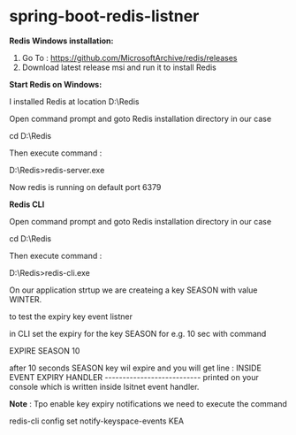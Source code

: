 # spring-boot-redis-listner

<b>Redis Windows installation:</b>
1. Go To : https://github.com/MicrosoftArchive/redis/releases
2. Download latest release msi and run it to install Redis

<b>Start Redis on Windows:</b></p>
 I installed Redis at location D:\Redis

Open command prompt and goto Redis installation directory 
in our case </p>
cd D:\Redis

Then execute command :</p>
D:\Redis>redis-server.exe

Now redis is running on default port 6379

<b> Redis CLI </b></p>
Open command prompt and goto Redis installation directory 
in our case </p>
cd D:\Redis

Then execute command :</p>
D:\Redis>redis-cli.exe

On our application strtup we are createing a key SEASON with value WINTER.

to test the expiry key event listner

in CLI set the expiry for the key SEASON for e.g. 10 sec with command

EXPIRE SEASON 10

after 10 seconds SEASON key wil expire and you will get line : INSIDE EVENT EXPIRY HANDLER ---------------------------
printed on your console which is written inside lsitnet event handler.

<b>Note</b> : Tpo enable key expiry notifications we need to execute the command 

redis-cli config set notify-keyspace-events KEA






